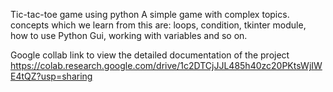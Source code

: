Tic-tac-toe game using python 
A simple game with complex topics.
concepts which we learn from this are:
loops, condition, tkinter module, how to use Python Gui, working with variables and so on.


Google collab link to view the detailed documentation of the project
https://colab.research.google.com/drive/1c2DTCjJJL485h40zc20PKtsWjIWE4tQZ?usp=sharing

